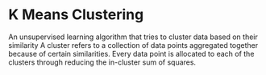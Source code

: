 # K Means Clustering
 An unsupervised learning algorithm that tries to cluster data based on their similarity
 A cluster refers to a collection of data points aggregated together because of certain similarities. Every data point is allocated to each of the clusters through reducing the   in-cluster sum of squares.
